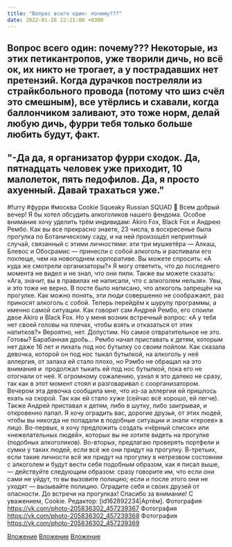 ```yaml
---
title: "Вопрос всего один: почему???"
date: 2022-01-26 22:21:00 +0300
---
```


Вопрос всего один: почему???
Некоторые, из этих петикантропов, уже творили дичь, но всё ок, их никто не трогает, а у пострадавших нет претензий. Когда дурачков постреляли из страйкбольного провода (потому что шиз счёл это смешным), все утёрлись и схавали, когда баллончиком заливают, это тоже норм, делай любую дичь, фурри тебя только больше любить будут, факт.
---
"-Да да, я организатор фурри сходок. Да, пятнадцать человек уже приходит, 10 малолеток, пять педофилов. Да, я просто ахуенный. Давай трахаться уже."
---
#furry #фурри #москва
Cookie Squeaky Russian SQUAD 🥰
Всем добрый вечер!
Я бы хотел обсудить алкоголиков нашего фендома. Особое внимание хочу уделить трём индивидам: Akiro Fox, Black Fox и Андрею Рембо.
Как вы все прекрасно знаете, 23 числа, в воскресенье была прогулка по Ботаническому саду, и на ней произошёл неприятный случай, связанный с этими личностями: эти три мушкетёра — Алкаш, Блевос и Обосрамис — принесли с собой алкоголь и распивали его похлеще, чем на новогоднем корпоративе.
Вы можете спросить: «А куда же смотрели организаторы?» Я могу ответить, что до последнего момента не видел и не знал, что они пили. Также вы можете сказать: «Ага, значит, вы в правилах не написали, что с алкоголем нельзя». Увы, и это тоже не верно. В посте было написано, что алкоголь запрещён на прогулке. Как можно понять, эти люди совершенно не соображают, раз приносят алкоголь с собой.
Теперь перейдём к шурупу программы, а именно самой ситуации. Как говорит сам Андрей Рембо, его споили двое Akiro и Black Fox. Но у меня возник встречный вопрос: «А у тебя нет своей головы на плечах, чтобы взять и отказаться от этих напитков?» Вероятно, нет. Допустим. Но самое отвратительное не это. Готовы? Барабанная дробь…
Рембо начал приставать к детям, которым нет даже 16 лет и пихать под нос бутылку со своим пойлом. Как сказала девочка, которой он под нос тыкал бутылкой, на алкоголь у неё аллергия, от запаха ей стало плохо, но Рэмбо не обращал на это внимания и  продолжал тыкать ей под нос бутылкой, пока его не отогнали от неё. К огромному сожалению, узнал я это далеко не сразу, так как в этот момент стоял и разговаривал с соорганизатором.
Вечером эта девочка сообщила мне, что из-за аллергии ей пришлось ехать на скорой. Так как ей стало хуже (сейчас всё хорошо, ей легче). Также Андрей приставал к детям, либо в шутку, либо заигрывая, и откровенно лапал.
Я хочу оградить вас, дорогие друзья, от этих людей, чтобы вы никогда не попадали в подобные ситуации и знали «героев» в лицо. Во-первых, я хочу предложить создать «чёрный список» или «нежелательных людей», которых вы не хотите видеть на прогулке (подобных алкоголиков). Во-вторых, предлагаю проверять портфели и сумки у таких людей, если всё же они придут на прогулку.
В-третьих, если такие личности всё же придут на прогулку в нетрезвом состоянии с алкоголем и будут вести себя подобным образом, как я писал выше, — действуйте следующим образом: сразу говорите им, что если они сами не уйдут, то вы вызовите полицию; если и после этого они не уходят — вызывайте полицию. Оградите себя и своих друзей от опасности.
До встречи на прогулках! Спасибо за внимание!
С уважением,
Cookie.
Редактор: [id162892234|Артём].
Фотография
https://vk.com/photo-205836302_457239367
Фотография
https://vk.com/photo-205836302_457239368
Фотография
https://vk.com/photo-205836302_457239369

[Вложение](https://vk.com/photo-205836302_457239367)
[Вложение](https://vk.com/photo-205836302_457239368)
[Вложение](https://vk.com/photo-205836302_457239369)
